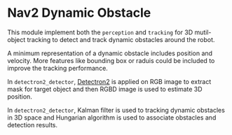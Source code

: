 # Nav2 Dynamic Obstacle

This module implement both the `perception` and `tracking` for 3D mutil-object tracking to detect and track dynamic obstacles around the robot.  

A minimum representation of a dynamic obstacle includes position and velocity. More features like bounding box or raduis could be included to improve the tracking performance. 

In `detectron2_detector`, [Detectron2](https://github.com/facebookresearch/detectron2) is applied on RGB image to extract mask for target object and then RGBD image is used to estimate 3D position.

In `detectron2_detector`, Kalman filter is used to tracking dynamic obstacles in 3D space and Hungarian algorithm is used to associate obstacles and detection results. 
